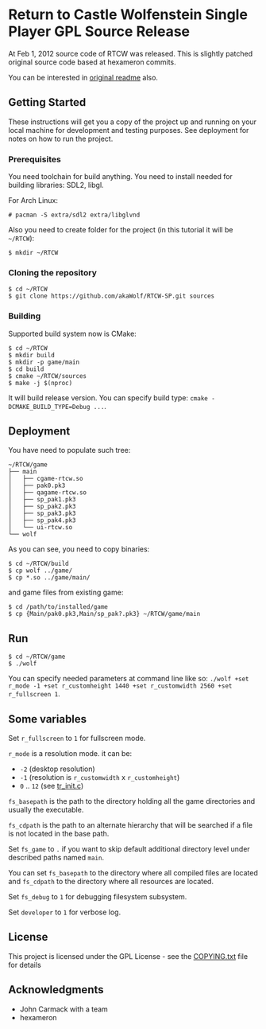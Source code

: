 # Return to Castle Wolfenstein Single Player GPL Source Release

At Feb 1, 2012 source code of RTCW was released.
This is slightly patched original source code based at hexameron commits.

You can be interested in [original readme](README.txt) also.

## Getting Started

These instructions will get you a copy of the project up and running on your local machine for development and testing purposes. See deployment for notes on how to run the project.

### Prerequisites

You need toolchain for build anything.
You need to install needed for building libraries: SDL2, libgl.

For Arch Linux:
```shell
# pacman -S extra/sdl2 extra/libglvnd
```

Also you need to create folder for the project (in this tutorial it will be `~/RTCW`):
```shell
$ mkdir ~/RTCW
```

### Cloning the repository

```shell
$ cd ~/RTCW
$ git clone https://github.com/akaWolf/RTCW-SP.git sources
```

### Building

Supported build system now is CMake:
```shell
$ cd ~/RTCW
$ mkdir build
$ mkdir -p game/main
$ cd build
$ cmake ~/RTCW/sources
$ make -j $(nproc)
```

It will build release version.
You can specify build type: `cmake -DCMAKE_BUILD_TYPE=Debug ...`.

## Deployment

You have need to populate such tree:
```
~/RTCW/game
├── main
│   ├── cgame-rtcw.so
│   ├── pak0.pk3
│   ├── qagame-rtcw.so
│   ├── sp_pak1.pk3
│   ├── sp_pak2.pk3
│   ├── sp_pak3.pk3
│   ├── sp_pak4.pk3
│   └── ui-rtcw.so
└── wolf
```

As you can see, you need to copy binaries:
```shell
$ cd ~/RTCW/build
$ cp wolf ../game/
$ cp *.so ../game/main/
```

and game files from existing game:
```shell
$ cd /path/to/installed/game
$ cp {Main/pak0.pk3,Main/sp_pak?.pk3} ~/RTCW/game/main
```

## Run

```shell
$ cd ~/RTCW/game
$ ./wolf
```

You can specify needed parameters at command line like so: `./wolf +set r_mode -1 +set r_customheight 1440 +set r_customwidth 2560 +set r_fullscreen 1`.

## Some variables

Set `r_fullscreen` to `1` for fullscreen mode.

`r_mode` is a resolution mode. it can be:

* `-2` (desktop resolution)
* `-1` (resolution is `r_customwidth` x `r_customheight`)
* `0` .. `12` (see [tr_init.c](src/renderer/tr_init.c#L383))

`fs_basepath` is the path to the directory holding all the game directories and usually the executable.

`fs_cdpath` is the path to an alternate hierarchy that will be searched if a file is not located in the base path.

Set `fs_game` to `.` if you want to skip default additional directory level under described paths named `main`.

You can set `fs_basepath` to the directory where all compiled files are located and `fs_cdpath` to the directory where all resources are located.

Set `fs_debug` to `1` for debugging filesystem subsystem.

Set `developer` to `1` for verbose log.

## License

This project is licensed under the GPL License - see the [COPYING.txt](COPYING.txt) file for details

## Acknowledgments

* John Carmack with a team
* hexameron
